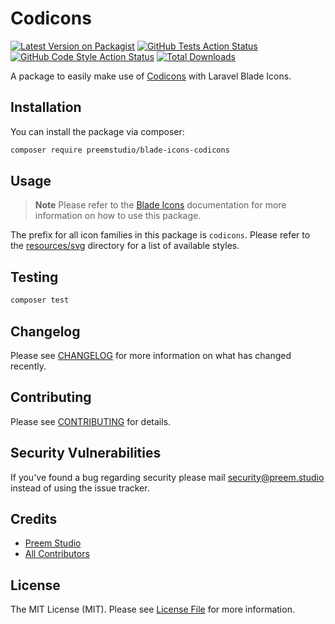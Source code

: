# Codicons

[![Latest Version on Packagist](https://img.shields.io/packagist/v/preemstudio/blade-icons-codicons.svg?style=flat-square)](https://packagist.org/packages/preemstudio/blade-icons-codicons)
[![GitHub Tests Action Status](https://img.shields.io/github/actions/workflow/status/preemstudio/blade-icons-codicons/run-tests.yml?branch=main&label=tests&style=flat-square)](https://github.com/PreemStudio/blade-icons-codicons/actions?query=workflow%3Arun-tests+branch%3Amain)
[![GitHub Code Style Action Status](https://img.shields.io/github/actions/workflow/status/preemstudio/blade-icons-codicons/fix-php-code-style-issues.yml?branch=main&label=code%20style&style=flat-square)](https://github.com/PreemStudio/blade-icons-codicons/actions?query=workflow%3A"Fix+PHP+code+style+issues"+branch%3Amain)
[![Total Downloads](https://img.shields.io/packagist/dt/preemstudio/blade-icons-codicons.svg?style=flat-square)](https://packagist.org/packages/preemstudio/blade-icons-codicons)

A package to easily make use of [Codicons](https://github.com/microsoft/vscode-codicons) with Laravel Blade Icons.

## Installation

You can install the package via composer:

```bash
composer require preemstudio/blade-icons-codicons
```

## Usage

> **Note**
> Please refer to the [Blade Icons](https://github.com/PreemStudio/blade-icons) documentation for more information on how to use this package.

The prefix for all icon families in this package is `codicons`. Please refer to the [resources/svg](/resources/svg) directory for a list of available styles.

## Testing

```bash
composer test
```

## Changelog

Please see [CHANGELOG](CHANGELOG.md) for more information on what has changed recently.

## Contributing

Please see [CONTRIBUTING](CONTRIBUTING.md) for details.

## Security Vulnerabilities

If you've found a bug regarding security please mail [security@preem.studio](mailto:security@preem.studio) instead of using the issue tracker.

## Credits

- [Preem Studio](https://github.com/PreemStudio)
- [All Contributors](../../contributors)

## License

The MIT License (MIT). Please see [License File](LICENSE.md) for more information.
